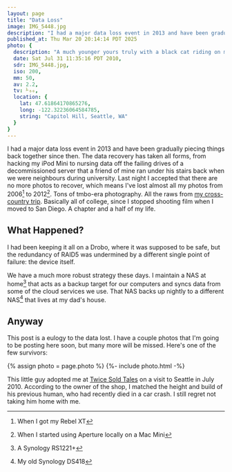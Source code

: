 ```yaml
---
layout: page
title: "Data Loss"
image: IMG_5448.jpg
description: "I had a major data loss event in 2013 and have been gradually piecing things back together since then."
published_at: Thu Mar 20 20:14:14 PDT 2025
photo: {
  description: "A much younger yours truly with a black cat riding on my shoulder in the aisle of a bookstore",
  date: Sat Jul 31 11:35:16 PDT 2010,
  sdr: IMG_5448.jpg,
  iso: 200,
  mm: 50,
  av: 2.2,
  tv: ⅟₆₀,
  location: {
    lat: 47.61864170865276,
    long: -122.32236064584785,
    string: "Capitol Hill, Seattle, WA"
  }
}
---
```


I had a major data loss event in 2013 and have been gradually piecing things back together since then. The data recovery has taken all forms, from hacking my iPod Mini to nursing data off the failing drives of a decommissioned server that a friend of mine ran under his stairs back when we were neighbours during university. Last night I accepted that there are no more photos to recover, which means I've lost almost all my photos from 2006[^350d] to 2012[^conn]. Tons of tmbo-era photography. All the raws from [my cross-country trip](http://numist.net/series/funemployment-cross-country-trip/). Basically all of college, since I stopped shooting film when I moved to San Diego. A chapter and a half of my life.

## What Happened?

I had been keeping it all on a Drobo, where it was supposed to be safe, but the redundancy of RAID5 was undermined by a different single point of failure: the device itself.

We have a much more robust strategy these days. I maintain a NAS at home[^rs] that acts as a backup target for our computers and syncs data from some of the cloud services we use. That NAS backs up nightly to a different NAS[^ds] that lives at my dad's house.

## Anyway

This post is a eulogy to the data lost. I have a couple photos that I'm going to be posting here soon, but many more will be missed. Here's one of the few survivors:

{% assign photo = page.photo %}
{%- include photo.html -%}

This little guy adopted me at [Twice Sold Tales](https://www.twicesoldtales.com) on a visit to Seattle in July 2010. According to the owner of the shop, I matched the height and build of his previous human, who had recently died in a car crash. I still regret not taking him home with me.

[^350d]: When I got my Rebel XT
[^conn]: When I started using Aperture locally on a Mac Mini
[^rs]: A Synology RS1221+
[^ds]: My old Synology DS418
